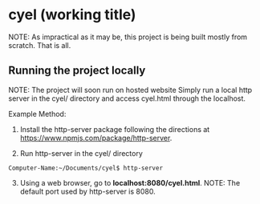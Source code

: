 # cyel (working title)
NOTE: As impractical as it may be, this project is being built mostly from scratch. That is all.

## Running the project locally
NOTE: The project will soon run on hosted website
Simply run a local http server in the cyel/ directory and access cyel.html through the localhost.

Example Method:
1. Install the http-server package following the directions at  https://www.npmjs.com/package/http-server.

2. Run http-server in the cyel/ directory
```
Computer-Name:~/Documents/cyel$ http-server
```

3. Using a web browser, go to **localhost:8080/cyel.html**.
NOTE: The default port used by http-server is 8080.
